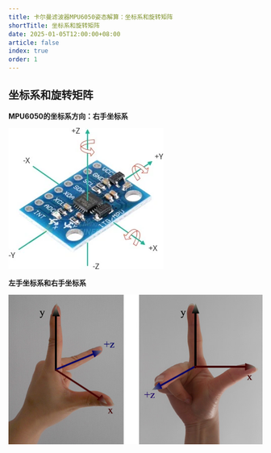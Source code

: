 ```yaml
---
title: 卡尔曼滤波器MPU6050姿态解算：坐标系和旋转矩阵
shortTitle: 坐标系和旋转矩阵
date: 2025-01-05T12:00:00+08:00
article: false 
index: true
order: 1
---
```


## 坐标系和旋转矩阵


**MPU6050的坐标系方向：右手坐标系**

![](assets/images/image.png)

**左手坐标系和右手坐标系**

![alt text](assets/images/image-1.png)